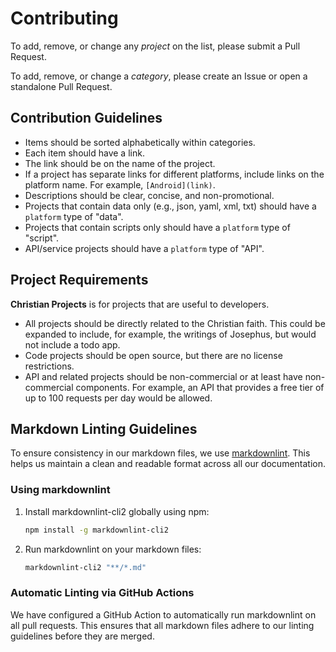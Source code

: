 # Contributing

To add, remove, or change any _project_ on the list, please submit a Pull Request.

To add, remove, or change a _category_, please create an Issue or open a standalone
Pull Request.

## Contribution Guidelines

- Items should be sorted alphabetically within categories.
- Each item should have a link.
- The link should be on the name of the project.
- If a project has separate links for different platforms, include links on the
  platform name. For example, `[Android](link)`.
- Descriptions should be clear, concise, and non-promotional.
- Projects that contain data only (e.g., json, yaml, xml, txt) should have a
  `platform` type of "data".
- Projects that contain scripts only should have a `platform` type of "script".
- API/service projects should have a `platform` type of "API".

## Project Requirements

**Christian Projects** is for projects that are useful to developers.

- All projects should be directly related to the Christian faith. This could be
  expanded to include, for example, the writings of Josephus, but would not include
  a todo app.
- Code projects should be open source, but there are no license restrictions.
- API and related projects should be non-commercial or at least have non-commercial 
  components. For example, an API that provides a free tier of up to 100 requests 
  per day would be allowed.

## Markdown Linting Guidelines

To ensure consistency in our markdown files, we use [markdownlint](https://github.com/DavidAnson/markdownlint). 
This helps us maintain a clean and readable format across all our documentation.

### Using markdownlint

1. Install markdownlint-cli2 globally using npm:
   ```sh
   npm install -g markdownlint-cli2
   ```

2. Run markdownlint on your markdown files:
   ```sh
   markdownlint-cli2 "**/*.md"
   ```

### Automatic Linting via GitHub Actions

We have configured a GitHub Action to automatically run markdownlint on all pull requests. 
This ensures that all markdown files adhere to our linting guidelines before they are merged.
